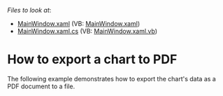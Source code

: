 <!-- default file list -->
*Files to look at*:

* [MainWindow.xaml](./CS/ExportToPdf/MainWindow.xaml) (VB: [MainWindow.xaml](./VB/ExportToPdf/MainWindow.xaml))
* [MainWindow.xaml.cs](./CS/ExportToPdf/MainWindow.xaml.cs) (VB: [MainWindow.xaml.vb](./VB/ExportToPdf/MainWindow.xaml.vb))
<!-- default file list end -->
# How to export a chart to PDF


The following example demonstrates how to export the chart's data as a PDF document to a file.

<br/>


